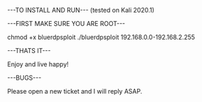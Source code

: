 ---TO INSTALL AND RUN--- (tested on Kali 2020.1)

---FIRST MAKE SURE YOU ARE ROOT---

chmod +x bluerdpsploit
./bluerdpsploit 192.168.0.0-192.168.2.255

---THATS IT---

Enjoy and live happy!


---BUGS---

Please open a new ticket and I will reply ASAP.
